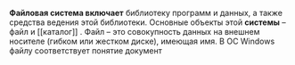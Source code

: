 **Файловая система включает** библиотеку программ и данных, а также средства ведения этой библиотеки. Основные объекты этой **системы** – файл и [[каталог]] . Файл – это совокупность данных на внешнем носителе (гибком или жестком диске), имеющая имя. В ОС Windows файлу соответствует понятие документ

